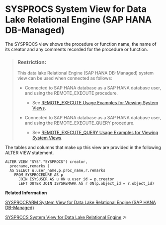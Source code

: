 <!-- loio14c3138ca7ac4e70a0bb3babb3165b28 -->

# SYSPROCS System View for Data Lake Relational Engine \(SAP HANA DB-Managed\)

The SYSPROCS view shows the procedure or function name, the name of its creator and any comments recorded for the procedure or function.



> ### Restriction:  
> This data lake Relational Engine \(SAP HANA DB-Managed\) system view can be used when connected as follows:
> 
> -   Connected to SAP HANA database as a SAP HANA database user, and using the REMOTE\_EXECUTE procedure.
> 
>     -   See [REMOTE\_EXECUTE Usage Examples for Viewing System Views](remote-execute-usage-examples-for-viewing-system-views-8b235c7.md).
> 
> -   Connected to SAP HANA database as a SAP HANA database user, and using the REMOTE\_EXECUTE\_QUERY procedure.
> 
>     -   See [REMOTE\_EXECUTE\_QUERY Usage Examples for Viewing System Views](remote-execute-query-usage-examples-for-viewing-system-views-ada51c0.md).



The tables and columns that make up this view are provided in the following ALTER VIEW statement.

```
ALTER VIEW "SYS"."SYSPROCS"( creator,
  procname,remarks ) 
  AS SELECT u.user_name,p.proc_name,r.remarks
    FROM SYSPROCEDURE AS p
      JOIN ISYSUSER AS u ON u.user_id = p.creator
      LEFT OUTER JOIN ISYSREMARK AS r ON(p.object_id = r.object_id)
```

**Related Information**  


[SYSPROCPARM System View for Data Lake Relational Engine \(SAP HANA DB-Managed\)](sysprocparm-system-view-for-data-lake-relational-engine-sap-hana-db-managed-80ec5b7.md "Each row in the SYSPROCPARM system view describes one parameter, result set column, or return value of a procedure or function in the database. The underlying system table for this view is ISYSPROCPARM.")

[SYSPROCS System View for Data Lake Relational Engine](https://help.sap.com/viewer/19b3964099384f178ad08f2d348232a9/2023_1_QRC/en-US/569e62fd205049ecb6f35968ae512de8.html "The SYSPROCS view shows the procedure or function name, the name of its creator and any comments recorded for the procedure or function.") :arrow_upper_right:

